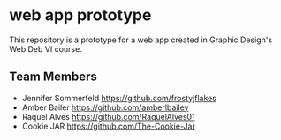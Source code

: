 # web app prototype

This repository is a prototype for a web app created in Graphic Design's Web Deb VI course.

## Team Members

- Jennifer Sommerfeld <https://github.com/frostyjflakes>
- Amber Bailer <https://github.com/amberlbailey>
- Raquel Alves <https://github.com/RaquelAlves01>
- Cookie JAR <https://github.com/The-Cookie-Jar>
